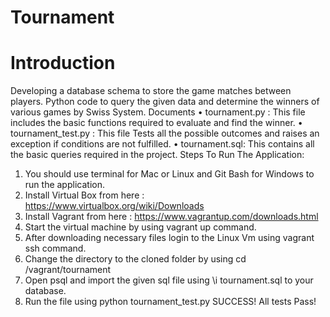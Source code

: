 # Tournament

# Introduction
Developing a database schema to store the game matches between players. Python code to query the given data and determine the winners of various games by Swiss System.
Documents
•	tournament.py : This file includes the basic functions required to evaluate and find the winner.
•	tournament_test.py : This file Tests all the possible outcomes and raises an exception if conditions are not fulfilled.
•	tournament.sql: This contains all the basic queries required in the project.
Steps To Run The Application:
1.	You should use terminal for Mac or Linux and Git Bash for Windows to run the application.
2.	Install Virtual Box from here : https://www.virtualbox.org/wiki/Downloads
3.	Install Vagrant from here : https://www.vagrantup.com/downloads.html
4.	Start the virtual machine by using vagrant up command.
5.	After downloading necessary files login to the Linux Vm using vagrant ssh command.
6.	Change the directory to the cloned folder by using cd /vagrant/tournament
7.	Open psql and import the given sql file using \i tournament.sql to your database.
8.	Run the file using python tournament_test.py
SUCCESS! All tests Pass!

